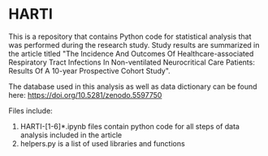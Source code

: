 # HARTI
This is a repository that contains Python code for statistical analysis that was performed during the research study. Study results are summarized in the article titled "The Incidence And Outcomes Of Healthcare-associated Respiratory Tract Infections In Non-ventilated Neurocritical Care Patients: Results Of A 10-year Prospective Cohort Study".

The database used in this analysis as well as data dictionary can be found here: https://doi.org/10.5281/zenodo.5597750

Files include:
1. HARTI-[1-6]*.ipynb files contain python code for all steps of data analysis included in the article
5. helpers.py is a list of used libraries and functions
